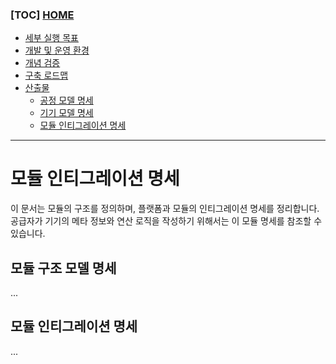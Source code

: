 ### [TOC] [HOME](/docs)

- [세부 실행 목표](/docs/concept.md)
- [개발 및 운영 환경](/docs/devops)
- [개념 검증](/docs/poc)
- [구축 로드맵](/docs/roadmap)
- [산출물](/docs/artifacts)
  - [공정 모델 명세](/docs/artifacts/process-model-spec.md)
  - [기기 모델 명세](/docs/artifacts/device-model-spec.md)
  - [모듈 인티그레이션 명세](/docs/artifacts/module-integration-spec.md)

---

# 모듈 인티그레이션 명세

이 문서는 모듈의 구조를 정의하며, 플랫폼과 모듈의 인티그레이션 명세를 정리합니다.
공급자가 기기의 메타 정보와 연산 로직을 작성하기 위해서는 이 모듈 명세를 참조할 수 있습니다.

## 모듈 구조 모델 명세

...

## 모듈 인티그레이션 명세

...
